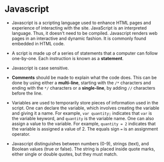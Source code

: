 # Javascript

* Javascript is a scripting language used to enhance HTML pages and experience of interacting with the site. JavaScript is an interpreted language. Thus, it doesn't need to be compiled. Javascript renders web pages in an interactive and dynamic fashion. It is commonly found embedded in HTML code.

* A script is made up of a series of statements that a computer can follow one-by-one. Each instruction is known as a **statement**.

* Javascript is case sensitive.

* **Comments** should be made to explain what the code does. This can be done by using either a **multi-line**, starting with the `/*` characters and ending with the `*/` characters or a **single-line**, by adding `//` characters before the line.

* Variables are used to temporarily store pieces of information used in the script. One can declare the variable, which involves creating the variable and giving it a name. For example, `var quantity;` indicates that `var` is the variable keyword, and `quantity` is the variable name. One can also assign a value to the variable. For example, `quantity = 2` indicates that the variable is assigned a value of 2. The equals sign `=` is an assignment operator. 

* Javascript distinguishes between numbers (0-9), strings (text), and Boolean values (true or false). The string is placed inside quote marks, either single or double quotes, but they must match.